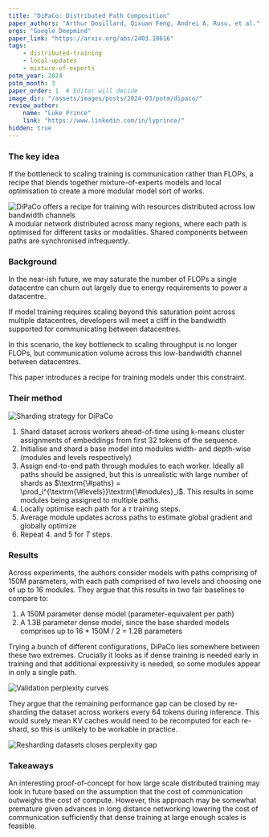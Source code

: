 ```yaml
---
title: "DiPaCo: Distributed Path Composition"
paper_authors: "Arthur Douillard, Qixuan Feng, Andrei A. Rusu, et al."
orgs: "Google Deepmind"
paper_link: "https://arxiv.org/abs/2403.10616"
tags:
    - distributed-training
    - local-updates
    - mixture-of-experts
potm_year: 2024
potm_month: 3
paper_order: 1  # Editor will decide
image_dir: "/assets/images/posts/2024-03/potm/dipaco/"
review_author:
    name: "Luke Prince"
    link: "https://www.linkedin.com/in/lyprince/"
hidden: true
---
```


### The key idea

If the bottleneck to scaling training is communication rather than FLOPs, a recipe that blends together mixture-of-experts models and local optimisation to create a more modular model sort of works. 

<img src="{{ page.image_dir | append: 'FIG-Scheme.png' | relative_url }}" alt="DiPaCo offers a recipe for training with resources distributed across low bandwidth channels">
<figcaption>A modular network distributed across many regions, where each path is optimised for different tasks or modalities. Shared components between paths are synchronised infrequently.</figcaption>

### Background

In the near-ish future, we may saturate the number of FLOPs a single datacentre can churn out   largely due to energy requirements to power a datacentre.

If model training requires scaling beyond this saturation point across multiple datacentres, developers will meet a cliff in the bandwidth supported for communicating between datacentres. 

In this scenario, the key bottleneck to scaling throughput is no longer FLOPs, but communication volume across this low-bandwidth channel between datacentres.

This paper introduces a recipe for training models under this constraint.

### Their method

<img src="{{ page.image_dir | append: 'FIG-Shards.png' | relative_url }}" alt="Sharding strategy for DiPaCo">

1. Shard dataset across workers ahead-of-time using k-means cluster assignments of embeddings from first 32 tokens of the sequence.
2. Initialise and shard a base model into modules width- and depth-wise (modules and levels respectively)
3. Assign end-to-end path through modules to each worker. Ideally all paths should be assigned, but this is unrealistic with large number of shards as $\textrm{\#paths} = \prod_i^{\textrm{\#levels}}\textrm{\#modules}_i$. This results in some modules being assigned to multiple paths.
4. Locally optimise each path for a $\tau$ training steps.
5. Average module updates across paths to estimate global gradient and globally optimize
6. Repeat 4. and 5 for $T$ steps.

### Results
Across experiments, the authors consider models with paths comprising of 150M parameters, with each path comprised of two levels and choosing one of up to 16 modules. They argue that this results in two fair baselines to compare to:

1. A 150M parameter dense model (parameter-equivalent per path)
2. A 1.3B parameter dense model, since the base sharded models comprises up to 16 * 150M / 2 = 1.2B parameters

Trying a bunch of different configurations, DiPaCo lies somewhere between these two extremes. Crucially it looks as if dense training is needed early in training and that additional expressivity is needed, so some modules appear in only a single path.

<img src="{{ page.image_dir | append: 'FIG-PPL.png' | relative_url }}" alt="Validation perplexity curves">

They argue that the remaining performance gap can be closed by re-sharding the dataset across workers every 64 tokens during inference. This would surely mean KV caches would need to be recomputed for each re-shard, so this is unlikely to be workable in practice.

<img src="{{ page.image_dir | append: 'TBL-Eval.png' | relative_url }}" alt="Resharding datasets closes perplexity gap">

### Takeaways

An interesting proof-of-concept for how large scale distributed training may look in future based on the assumption that the cost of communication outweighs the cost of compute. However, this approach may be somewhat premature given advances in long distance networking lowering the cost of communication sufficiently that dense training at large enough scales is feasible. 
